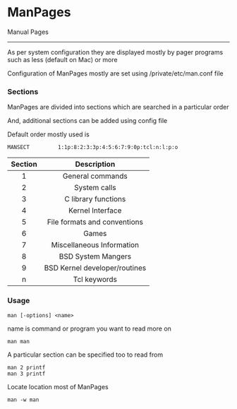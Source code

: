 # ManPages
Manual Pages

------
As per system configuration they are displayed mostly by pager programs such as less (default on Mac) or more

Configuration of ManPages mostly are set using /private/etc/man.conf file
### Sections
ManPages are divided into sections which are searched in a particular order

And, additional sections can be added using config file

Default order mostly used is
```
MANSECT         1:1p:8:2:3:3p:4:5:6:7:9:0p:tcl:n:l:p:o
```
|Section|Description|
|:-----:|:---------:|
|1|General commands|
|2|System calls|
|3|C library functions|
|4|Kernel Interface|
|5|File formats and conventions|
|6|Games|
|7|Miscellaneous Information|
|8|BSD System Mangers|
|9|BSD Kernel developer/routines|
|n|Tcl keywords|

### Usage
```Shell
man [-options] <name>
```
name is command or program you want to read more on
```Shell
man man
```
A particular section can be specified too to read from
```Shell
man 2 printf
man 3 printf
```
Locate location most of ManPages
```Shell
man -w man
```

